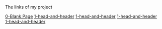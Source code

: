 <p>The links of my project</p>
<a href="https://mert1980.github.io/HTML-CSS-GitHub/homework/week-1-project/0-blank-page-setup">0-Blank Page</a>
<a href="https://mert1980.github.io/HTML-CSS-GitHub/homework/week-1-project/1-head-and-header">1-head-and-header</a>
 <a href="https://mert1980.github.io/HTML-CSS-GitHub/homework/week-1-project/1-head-and-header">1-head-and-header</a> 
<a href="https://mert1980.github.io/HTML-CSS-GitHub/homework/week-1-project/1-head-and-header">1-head-and-header</a>
<a href="https://mert1980.github.io/HTML-CSS-GitHub/homework/week-1-project/1-head-and-header">1-head-and-header</a>
